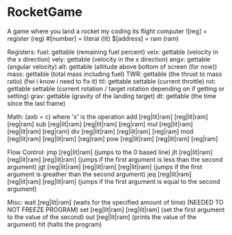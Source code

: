 # RocketGame
A game where you land a rocket my coding its flight computer
![reg] = register (reg)
#[number] = literal (lit)
$[address] = ram (ram)

Registers:
fuel: gettable (remaining fuel percent)
velx: gettable (velocity in the x direction)
vely: gettable (velocity in the x direction)
angv: gettable (angular velocity)
alt: gettable (altitude above bottom of screen (for now))
mass: gettable (total mass including fuel)
TWR: gettable (the thrust to mass ratio) (fwi i know i need to fix it)
ttl: gettable settable (current throttle)
rot: gettable settable (current rotation / target rotation depending on if getting or setting)
grav: gettable (gravity of the landing target)
dt: gettable (the time since the last frame)

Math: (axb = c) where 'x' is the operation
add [reg|lit|ram] [reg|lit|ram] [reg|ram] 
sub [reg|lit|ram] [reg|lit|ram] [reg|ram] 
mul [reg|lit|ram] [reg|lit|ram] [reg|ram] 
div [reg|lit|ram] [reg|lit|ram] [reg|ram] 
mod [reg|lit|ram] [reg|lit|ram] [reg|ram] 
pow [reg|lit|ram] [reg|lit|ram] [reg|ram] 

Flow Control:
jmp [reg|lit|ram] (jumps to the 0 based line)
jlt [reg|lit|ram] [reg|lit|ram] [reg|lit|ram] (jumps if the first argument is less than the second argument)
jgt [reg|lit|ram] [reg|lit|ram] [reg|lit|ram] (jumps if the first argument is greather than the second argument)
jeq [reg|lit|ram] [reg|lit|ram] [reg|lit|ram] (jumps if the first argument is equal to the second argument)

Misc:
wait [reg|lit|ram] (waits for the specified amount of time) (NEEDED TO NOT FREEZE PROGRAM)
set [reg|lit|ram] [reg|lit|ram] (set the first argument to the value of the second)
out [reg|lit|ram] (prints the value of the argument)
hlt (halts the program)
